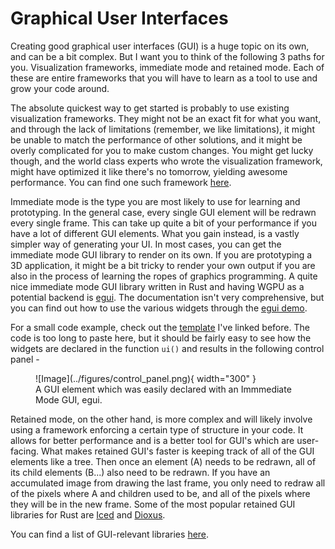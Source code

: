 # Graphical User Interfaces
Creating good graphical user interfaces (GUI) is a huge topic on its own, and can be a bit complex. But I
want you to think of the following 3 paths for you. Visualization frameworks, immediate mode and retained
mode. Each of these are entire frameworks that you will have to learn as a tool to use and grow your code
around.

The absolute quickest way to get started is probably to use existing visualization frameworks. They might
not be an exact fit for what you want, and through the lack of limitations (remember, we like limitations),
it might be unable to match the performance of other solutions, and it might be overly complicated for you to
make custom changes. You might get lucky though, and the world class experts who wrote the visualization framework,
might have optimized it like there's no tomorrow, yielding awesome performance. You can find one such framework
[here][2].

Immediate mode is the type you are most likely to use for learning and prototyping. In the general case, every
single GUI element will be redrawn every single frame. This can take up quite a bit of your performance if you
have a lot of different GUI elements. What you gain instead, is a vastly simpler way of generating your UI.
In most cases, you can get the immediate mode GUI library to render on its own. If you are prototyping a
3D application, it might be a bit tricky to render your own output if you are also in the process of learning
the ropes of graphics programming. A quite nice immediate mode GUI library written in Rust and having WGPU as
a potential backend is [egui][0]. The documentation isn't very comprehensive, but you can find out how to use
the various widgets through the [egui demo][1].

For a small code example, check out the [template][3] I've linked before. The code is too long to
paste here, but it should be fairly easy to see how the widgets are declared in the function ```ui()``` and
results in the following control panel -

<figure markdown>
![Image](../figures/control_panel.png){ width="300" }
<figcaption>
A GUI element which was easily declared with an Immmediate Mode GUI, egui.
</figcaption>
</figure>

Retained mode, on the other hand, is more complex and will likely involve using a framework enforcing a certain type
of structure in your code. It allows for better performance and is a better tool for GUI's which are user-facing.
What makes retained GUI's faster is keeping track of all of the GUI elements like a tree. Then once an element (A)
needs to be redrawn, all of its child elements (B...) also need to be redrawn. If you have an accumulated image from
drawing the last frame, you only need to redraw all of the pixels where A and children used to be, and all of
the pixels where they will be in the new frame. Some of the most popular retained GUI libraries for Rust are
[Iced][4] and [Dioxus][5].

You can find a list of GUI-relevant libraries [here][6].

[0]: https://github.com/emilk/egui
[1]: https://www.egui.rs/#demo
[2]: https://www.rerun.io/
[3]: https://github.com/absorensen/numbers_go_brrrr/blob/main/m4_real_time_systems/code/egui-winit-wgpu-template/src/gui.rs
[4]: https://iced.rs/
[5]: https://dioxuslabs.com/
[6]: https://areweguiyet.com/
